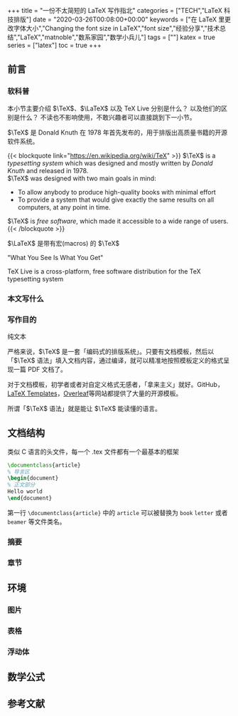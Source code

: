+++
title = "一份不太简短的 LaTeX 写作指北"
categories = ["TECH","LaTeX 科技排版"]
date = "2020-03-26T00:08:00+00:00"
keywords = ["在 LaTeX 里更改字体大小","Changing the font size in LaTeX","font size","经验分享","技术总结","LaTeX","matnoble","数系家园","数学小兵儿"]
tags = [""]
katex = true
series = ["latex"]
toc = true
+++


## 前言

### 软科普 

本小节主要介绍 $\TeX$、$\LaTeX$ 以及 TeX Live 分别是什么？ 以及他们的区别是什么？ 不读也不影响使用，不敢兴趣者可以直接跳到下一小节。

$\TeX$ 是 Donald Knuth 在 1978 年首先发布的，用于排版出高质量书籍的开源软件系统。

{{< blockquote link="https://en.wikipedia.org/wiki/TeX" >}}
$\TeX$ is a *typesetting system* which was designed and mostly written by *Donald Knuth* and released in 1978.<br>
$\TeX$ was designed with two main goals in mind: 
  - To allow anybody to produce high-quality books with minimal effort
  - To provide a system that would give exactly the same results on all computers, at any point in time.<br>
  
$\TeX$ is *free software*, which made it accessible to a wide range of users.
{{< /blockquote >}}

$\LaTeX$ 是带有宏(macros) 的 $\TeX$

"What You See Is What You Get" 

TeX Live is a cross-platform, free software distribution for the TeX typesetting system

### 本文写什么

### 写作目的

纯文本

严格来说，$\TeX$ 是一套「编码式的排版系统」。只要有文档模板，然后以「$\TeX$ 语法」填入文档内容，通过编译，就可以精准地按照模板定义的格式呈现一篇 PDF 文档了。

对于文档模板，初学者或者对自定义格式无感者，「拿来主义」就好。GitHub，[LaTeX Templates](http://www.latextemplates.com/)，[Overleaf](https://www.overleaf.com/latex/templates)等网站都提供了大量的开源模板。

所谓「$\TeX$ 语法」就是能让 $\TeX$ 能读懂的语言。

## 文档结构

类似 C 语言的头文件，每一个 .tex 文件都有一个最基本的框架

```tex
\documentclass{article}
% 导言区 
\begin{document}
% 正文部分
Hello world
\end{document}
```

第一行 `\documentclass{article}` 中的 `article` 可以被替换为 `book` `letter` 或者 `beamer` 等文件类名。

### 摘要

### 章节

## 环境

### 图片



### 表格

### 浮动体

## 数学公式

## 参考文献
